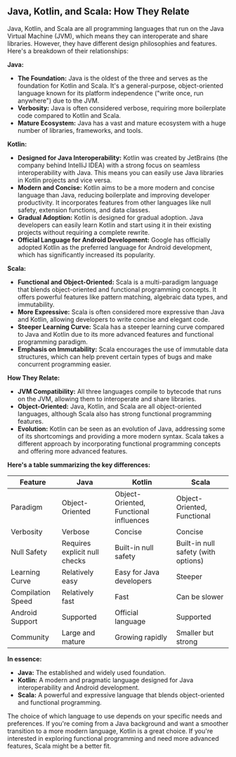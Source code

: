 ## Java, Kotlin, and Scala: How They Relate

Java, Kotlin, and Scala are all programming languages that run on the Java Virtual Machine (JVM), which means they can interoperate and share libraries. However, they have different design philosophies and features. Here's a breakdown of their relationships:

**Java:**

* **The Foundation:** Java is the oldest of the three and serves as the foundation for Kotlin and Scala. It's a general-purpose, object-oriented language known for its platform independence ("write once, run anywhere") due to the JVM.
* **Verbosity:** Java is often considered verbose, requiring more boilerplate code compared to Kotlin and Scala.
* **Mature Ecosystem:** Java has a vast and mature ecosystem with a huge number of libraries, frameworks, and tools.

**Kotlin:**

* **Designed for Java Interoperability:** Kotlin was created by JetBrains (the company behind IntelliJ IDEA) with a strong focus on seamless interoperability with Java. This means you can easily use Java libraries in Kotlin projects and vice versa.
* **Modern and Concise:** Kotlin aims to be a more modern and concise language than Java, reducing boilerplate and improving developer productivity. It incorporates features from other languages like null safety, extension functions, and data classes.
* **Gradual Adoption:** Kotlin is designed for gradual adoption. Java developers can easily learn Kotlin and start using it in their existing projects without requiring a complete rewrite.
* **Official Language for Android Development:** Google has officially adopted Kotlin as the preferred language for Android development, which has significantly increased its popularity.

**Scala:**

* **Functional and Object-Oriented:** Scala is a multi-paradigm language that blends object-oriented and functional programming concepts. It offers powerful features like pattern matching, algebraic data types, and immutability.
* **More Expressive:** Scala is often considered more expressive than Java and Kotlin, allowing developers to write concise and elegant code.
* **Steeper Learning Curve:** Scala has a steeper learning curve compared to Java and Kotlin due to its more advanced features and functional programming paradigm.
* **Emphasis on Immutability:** Scala encourages the use of immutable data structures, which can help prevent certain types of bugs and make concurrent programming easier.

**How They Relate:**

* **JVM Compatibility:** All three languages compile to bytecode that runs on the JVM, allowing them to interoperate and share libraries.
* **Object-Oriented:** Java, Kotlin, and Scala are all object-oriented languages, although Scala also has strong functional programming features.
* **Evolution:** Kotlin can be seen as an evolution of Java, addressing some of its shortcomings and providing a more modern syntax. Scala takes a different approach by incorporating functional programming concepts and offering more advanced features.

**Here's a table summarizing the key differences:**

| Feature           | Java                               | Kotlin                             | Scala                               |
|-------------------|------------------------------------|--------------------------------------|--------------------------------------|
| Paradigm          | Object-Oriented                    | Object-Oriented, Functional influences | Object-Oriented, Functional          |
| Verbosity         | Verbose                            | Concise                              | Concise                              |
| Null Safety       | Requires explicit null checks      | Built-in null safety                 | Built-in null safety (with options) |
| Learning Curve    | Relatively easy                    | Easy for Java developers           | Steeper                              |
| Compilation Speed | Relatively fast                    | Fast                               | Can be slower                       |
| Android Support   | Supported                          | Official language                    | Supported                          |
| Community         | Large and mature                   | Growing rapidly                     | Smaller but strong                   |

**In essence:**

* **Java:** The established and widely used foundation.
* **Kotlin:** A modern and pragmatic language designed for Java interoperability and Android development.
* **Scala:** A powerful and expressive language that blends object-oriented and functional programming.

The choice of which language to use depends on your specific needs and preferences. If you're coming from a Java background and want a smoother transition to a more modern language, Kotlin is a great choice. If you're interested in exploring functional programming and need more advanced features, Scala might be a better fit.
